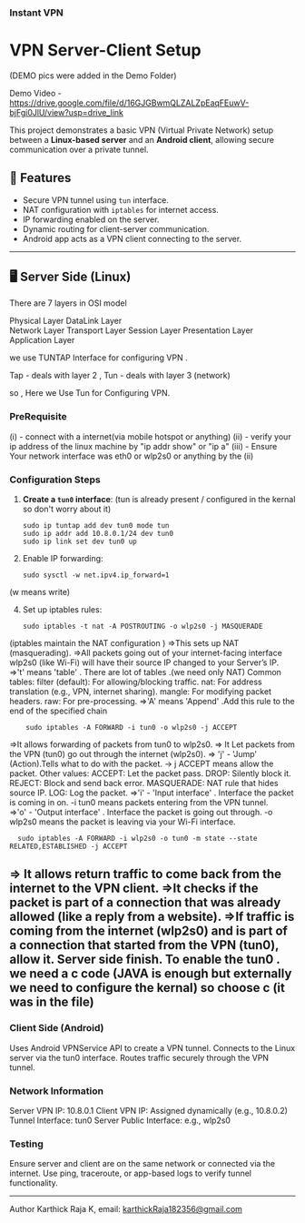 ### Instant VPN

# VPN Server-Client Setup
(DEMO pics were added in the Demo Folder)

Demo Video - https://drive.google.com/file/d/16GJGBwmQLZALZpEaqFEuwV-bjFgi0JlU/view?usp=drive_link

This project demonstrates a basic VPN (Virtual Private Network) setup between a **Linux-based server** and an **Android client**, allowing secure communication over a private tunnel.

## 🔧 Features

- Secure VPN tunnel using `tun` interface.
- NAT configuration with `iptables` for internet access.
- IP forwarding enabled on the server.
- Dynamic routing for client-server communication.
- Android app acts as a VPN client connecting to the server.

---

## 🖥️ Server Side (Linux)

There are 7 layers in OSI model

Physical Layer
DataLink Layer      
Network Layer
Transport Layer
Session Layer
Presentation Layer
Application Layer

we use TUNTAP Interface for configuring VPN .

Tap - deals with layer 2 ,
Tun - deals with layer 3 (network)

so , Here we Use Tun for Configuring VPN.

### PreRequisite

(i) - connect with a internet(via mobile hotspot or anything)
(ii) - verify your ip address of the linux machine by 
              "ip addr show"  or "ip a"
(iii) - Ensure Your network interface was eth0 or wlp2s0 or anything by the (ii)

### Configuration Steps

1. **Create a `tun0` interface**:  (tun is already present / configured in the kernal so don't worry about it)

       sudo ip tuntap add dev tun0 mode tun
       sudo ip addr add 10.8.0.1/24 dev tun0
       sudo ip link set dev tun0 up
   
2.  Enable IP forwarding:

        sudo sysctl -w net.ipv4.ip_forward=1
    
   (w means write)

4.  Set up iptables rules:

        sudo iptables -t nat -A POSTROUTING -o wlp2s0 -j MASQUERADE
(iptables maintain the NAT configuration )
               =>This sets up NAT (masquerading).
               =>All packets going out of your internet-facing interface wlp2s0 (like Wi-Fi) will have their source IP changed to your Server’s IP.
               =>'t' means 'table' . There are lot of tables .(we need only NAT)
                       Common tables:
                           filter (default): For allowing/blocking traffic.
                            nat: For address translation (e.g., VPN, internet sharing).
                            mangle: For modifying packet headers.
                            raw: For pre-processing.
               =>'A' means 'Append' .Add this rule to the end of the specified chain
    
        sudo iptables -A FORWARD -i tun0 -o wlp2s0 -j ACCEPT
    
  =>It allows forwarding of packets from tun0 to wlp2s0.
              => It Let packets from the VPN (tun0) go out through the internet (wlp2s0).
              => 'j' - 'Jump' (Action).Tells what to do with the packet.
                      -> j ACCEPT means allow the packet.
                      Other values:
                           ACCEPT: Let the packet pass.
                           DROP: Silently block it.
                           REJECT: Block and send back error.
                           MASQUERADE: NAT rule that hides source IP.
                           LOG: Log the packet.
               =>'i' - 'Input interface' . Interface the packet is coming in on.
                         -i tun0 means packets entering from the VPN tunnel.          
               =>'o' - 'Output interface' . Interface the packet is going out through.
                          -o wlp2s0 means the packet is leaving via your Wi-Fi interface.
    
      sudo iptables -A FORWARD -i wlp2s0 -o tun0 -m state --state RELATED,ESTABLISHED -j ACCEPT

   => It allows return traffic to come back from the internet to the VPN client.
              =>It checks if the packet is part of a connection that was already allowed (like a reply from a website).
              =>If traffic is coming from the internet (wlp2s0) and is part of a connection that started from the VPN (tun0), allow it.
  Server side finish. 
  To enable the tun0 . we need a c code (JAVA is enough but externally we need to configure the kernal) so choose c (it was in the file)
-----------------------------------------------------------------------------------------------------------------------------------------------------------------
### Client Side (Android)

Uses Android VPNService API to create a VPN tunnel.
Connects to the Linux server via the tun0 interface.
Routes traffic securely through the VPN tunnel.

### Network Information
Server VPN IP: 10.8.0.1
Client VPN IP: Assigned dynamically (e.g., 10.8.0.2)
Tunnel Interface: tun0
Server Public Interface: e.g., wlp2s0

### Testing
Ensure server and client are on the same network or connected via the internet.
Use ping, traceroute, or app-based logs to verify tunnel functionality.

---------------------------------------------------------------------------------------------------------------------------------------------------------------

Author
Karthick Raja K,
email: karthickRaja182356@gmail.com

